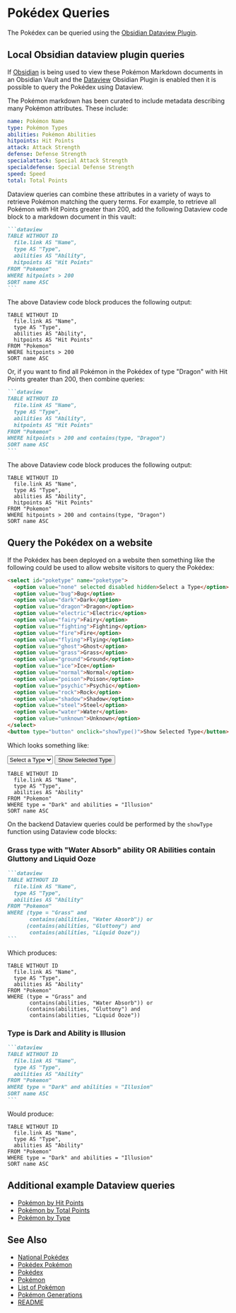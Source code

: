 # Pokédex Queries

The Pokédex can be queried using the [Obsidian Dataview Plugin](https://blacksmithgu.github.io/obsidian-dataview).

## Local Obsidian dataview plugin queries

If [Obsidian](https://obsidian.md) is being used to view these Pokémon Markdown documents in an Obsidian Vault and the [Dataview](https://github.com/blacksmithgu/obsidian-dataview) Obsidian Plugin is enabled then it is possible to query the Pokédex using Dataview.

The Pokémon markdown has been curated to include metadata describing many Pokémon attributes. These include:

```yaml
name: Pokémon Name
type: Pokémon Types
abilities: Pokémon Abilities
hitpoints: Hit Points
attack: Attack Strength
defense: Defense Strength
specialattack: Special Attack Strength
specialdefense: Special Defense Strength
speed: Speed
total: Total Points
```

Dataview queries can combine these attributes in a variety of ways to retrieve Pokémon matching the query terms. For example, to retrieve all Pokémon with Hit Points greater than 200, add the following Dataview code block to a markdown document in this vault:

````markdown
```dataview
TABLE WITHOUT ID
  file.link AS "Name",
  type AS "Type",
  abilities AS "Ability",
  hitpoints AS "Hit Points"
FROM "Pokemon"
WHERE hitpoints > 200
SORT name ASC
```
````

The above Dataview code block produces the following output:

```dataview
TABLE WITHOUT ID
  file.link AS "Name",
  type AS "Type",
  abilities AS "Ability",
  hitpoints AS "Hit Points"
FROM "Pokemon"
WHERE hitpoints > 200
SORT name ASC
```

Or, if you want to find all Pokémon in the Pokédex of type "Dragon" with Hit Points greater than 200, then combine queries:

````markdown
```dataview
TABLE WITHOUT ID
  file.link AS "Name",
  type AS "Type",
  abilities AS "Ability",
  hitpoints AS "Hit Points"
FROM "Pokemon"
WHERE hitpoints > 200 and contains(type, "Dragon")
SORT name ASC
```
````

The above Dataview code block produces the following output:

```dataview
TABLE WITHOUT ID
  file.link AS "Name",
  type AS "Type",
  abilities AS "Ability",
  hitpoints AS "Hit Points"
FROM "Pokemon"
WHERE hitpoints > 200 and contains(type, "Dragon")
SORT name ASC
```

## Query the Pokédex on a website

If the Pokédex has been deployed on a website then something like the following could be used to allow website visitors to query the Pokédex:

```html
<select id="poketype" name="poketype">
  <option value="none" selected disabled hidden>Select a Type</option>
  <option value="bug">Bug</option>
  <option value="dark">Dark</option>
  <option value="dragon">Dragon</option>
  <option value="electric">Electric</option>
  <option value="fairy">Fairy</option>
  <option value="fighting">Fighting</option>
  <option value="fire">Fire</option>
  <option value="flying">Flying</option>
  <option value="ghost">Ghost</option>
  <option value="grass">Grass</option>
  <option value="ground">Ground</option>
  <option value="ice">Ice</option>
  <option value="normal">Normal</option>
  <option value="poison">Poison</option>
  <option value="psychic">Psychic</option>
  <option value="rock">Rock</option>
  <option value="shadow">Shadow</option>
  <option value="steel">Steel</option>
  <option value="water">Water</option>
  <option value="unknown">Unknown</option>
</select>
<button type="button" onclick="showType()">Show Selected Type</button>
```

Which looks something like:

<select id="poketype" name="poketype">
  <option value="none" selected disabled hidden>Select a Type</option>
  <option value="bug">Bug</option>
  <option value="dark">Dark</option>
  <option value="dragon">Dragon</option>
  <option value="electric">Electric</option>
  <option value="fairy">Fairy</option>
  <option value="fighting">Fighting</option>
  <option value="fire">Fire</option>
  <option value="flying">Flying</option>
  <option value="ghost">Ghost</option>
  <option value="grass">Grass</option>
  <option value="ground">Ground</option>
  <option value="ice">Ice</option>
  <option value="normal">Normal</option>
  <option value="poison">Poison</option>
  <option value="psychic">Psychic</option>
  <option value="rock">Rock</option>
  <option value="shadow">Shadow</option>
  <option value="steel">Steel</option>
  <option value="water">Water</option>
  <option value="unknown">Unknown</option>
</select>
<button type="button" onclick="showType()">Show Selected Type</button>

```dataview
TABLE WITHOUT ID
  file.link AS "Name",
  type AS "Type",
  abilities AS "Ability"
FROM "Pokemon"
WHERE type = "Dark" and abilities = "Illusion"
SORT name ASC
```

On the backend Dataview queries could be performed by the `showType` function using Dataview code blocks:

### Grass type with "Water Absorb" ability OR Abilities contain Gluttony and Liquid Ooze

````markdown
```dataview
TABLE WITHOUT ID
  file.link AS "Name",
  type AS "Type",
  abilities AS "Ability"
FROM "Pokemon"
WHERE (type = "Grass" and 
       contains(abilities, "Water Absorb")) or
      (contains(abilities, "Gluttony") and
       contains(abilities, "Liquid Ooze"))
```
````

Which produces:

```dataview
TABLE WITHOUT ID
  file.link AS "Name",
  type AS "Type",
  abilities AS "Ability"
FROM "Pokemon"
WHERE (type = "Grass" and 
       contains(abilities, "Water Absorb")) or
      (contains(abilities, "Gluttony") and
       contains(abilities, "Liquid Ooze"))
```

### Type is Dark and Ability is Illusion

````markdown
```dataview
TABLE WITHOUT ID
  file.link AS "Name",
  type AS "Type",
  abilities AS "Ability"
FROM "Pokemon"
WHERE type = "Dark" and abilities = "Illusion"
SORT name ASC
```
````

Would produce:

```dataview
TABLE WITHOUT ID
  file.link AS "Name",
  type AS "Type",
  abilities AS "Ability"
FROM "Pokemon"
WHERE type = "Dark" and abilities = "Illusion"
SORT name ASC
```

## Additional example Dataview queries

- [Pokémon by Hit Points](Dataviews/Pokemon_by_Hitpoints.md)
- [Pokémon by Total Points](Dataviews/Pokemon_by_Total.md)
- [Pokémon by Type](Dataviews/Pokemon_by_Type.md)

## See Also

- [National Pokédex](national_pokedex.md)
- [Pokédex Pokémon](Pokedex/pokemon.md)
- [Pokédex](pokedex.md)
- [Pokémon](pokemon.md)
- [List of Pokémon](list_of_pokemon.md)
- [Pokémon Generations](generations.md)
- [README](README.md)
